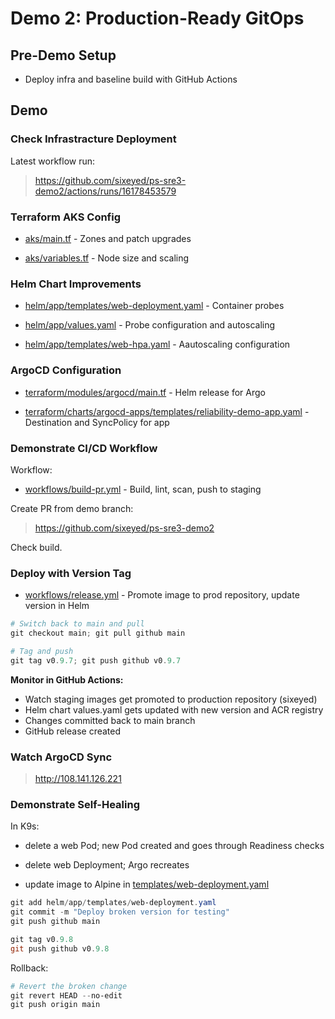 # Demo 2: Production-Ready GitOps

## Pre-Demo Setup

- Deploy infra and baseline build with GitHub Actions

## Demo 

### Check Infrastracture Deployment

Latest workflow run:

> https://github.com/sixeyed/ps-sre3-demo2/actions/runs/16178453579

### Terraform AKS Config

- [aks/main.tf](../../terraform/modules/aks/main.tf) - Zones and patch upgrades

- [aks/variables.tf](../../terraform/modules/aks/variables.tf) - Node size and scaling

### Helm Chart Improvements


- [helm/app/templates/web-deployment.yaml](../../helm/app/templates/web-deployment.yaml) - Container probes

- [helm/app/values.yaml](../../helm/app/values.yaml) - Probe configuration and autoscaling

- [helm/app/templates/web-hpa.yaml](../../helm/app/templates/web-hpa.yaml) - Aautoscaling configuration

### ArgoCD Configuration

- [terraform/modules/argocd/main.tf](../../terraform/modules/argocd/main.tf) - Helm release for Argo

- [terraform/charts/argocd-apps/templates/reliability-demo-app.yaml](../../terraform/charts/argocd-apps/templates/reliability-demo-app.yaml) - Destination and SyncPolicy for app

### Demonstrate CI/CD Workflow

Workflow:

- [workflows/build-pr.yml](../../.github/workflows/build-pr.yml) - Build, lint, scan, push to staging

Create PR from demo branch:

> https://github.com/sixeyed/ps-sre3-demo2

Check build.

### Deploy with Version Tag

- [workflows/release.yml](../../.github/workflows/release.yml) - Promote image to prod repository, update version in Helm

```powershell
# Switch back to main and pull
git checkout main; git pull github main

# Tag and push
git tag v0.9.7; git push github v0.9.7
```

**Monitor in GitHub Actions:**
- Watch staging images get promoted to production repository (sixeyed)
- Helm chart values.yaml gets updated with new version and ACR registry
- Changes committed back to main branch
- GitHub release created

### Watch ArgoCD Sync

> http://108.141.126.221

### Demonstrate Self-Healing

In K9s:

- delete a web Pod; new Pod created and goes through Readiness checks

- delete web Deployment; Argo recreates

- update image to Alpine in [templates/web-deployment.yaml](../../helm/app/templates/web-deployment.yaml)

```powershell
git add helm/app/templates/web-deployment.yaml
git commit -m "Deploy broken version for testing"
git push github main

git tag v0.9.8
git push github v0.9.8
```

Rollback:

```powershell
# Revert the broken change
git revert HEAD --no-edit
git push origin main
```
